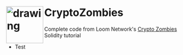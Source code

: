 
# CryptoZombies <img src="https://user-images.githubusercontent.com/61299527/173169381-50559426-c1e0-4908-b61c-67a9cf9aaee4.png" alt="drawing" width="100px" align="left"/>
Complete code from Loom Network's [Crypto Zombies](https://cryptozombies.io/en/course) Solidity tutorial
- Test 
        
